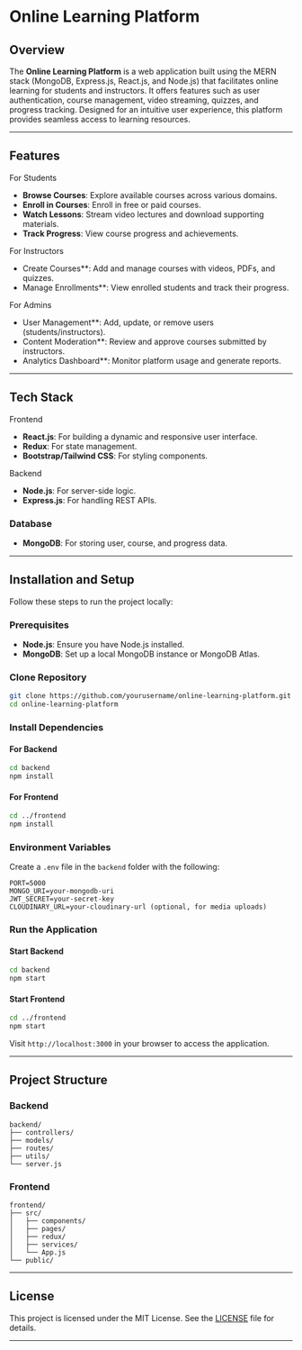 

# Online Learning Platform

## Overview 
 

The **Online Learning Platform** is a web application built using the MERN stack (MongoDB, Express.js, React.js, and Node.js) that facilitates online learning for students and instructors. It offers features such as user authentication, course management, video streaming, quizzes, and progress tracking. Designed for an intuitive user experience, this platform provides seamless access to learning resources.

---

## Features

 For Students
- **Browse Courses**: Explore available courses across various domains.
- **Enroll in Courses**: Enroll in free or paid courses.
- **Watch Lessons**: Stream video lectures and download supporting materials.
- **Track Progress**: View course progress and achievements.

For Instructors
- Create Courses**: Add and manage courses with videos, PDFs, and quizzes.
- Manage Enrollments**: View enrolled students and track their progress.


For Admins
- User Management**: Add, update, or remove users (students/instructors).
- Content Moderation**: Review and approve courses submitted by instructors.
- Analytics Dashboard**: Monitor platform usage and generate reports.

---

## Tech Stack

 Frontend
- **React.js**: For building a dynamic and responsive user interface.
- **Redux**: For state management.
- **Bootstrap/Tailwind CSS**: For styling components.

 Backend
- **Node.js**: For server-side logic.
- **Express.js**: For handling REST APIs.

### Database
- **MongoDB**: For storing user, course, and progress data.


---

## Installation and Setup

Follow these steps to run the project locally:

### Prerequisites
- **Node.js**: Ensure you have Node.js installed.
- **MongoDB**: Set up a local MongoDB instance or MongoDB Atlas.

### Clone Repository
```bash
git clone https://github.com/yourusername/online-learning-platform.git
cd online-learning-platform
```

### Install Dependencies
#### For Backend
```bash
cd backend
npm install
```

#### For Frontend
```bash
cd ../frontend
npm install
```

### Environment Variables
Create a `.env` file in the `backend` folder with the following:
```env
PORT=5000
MONGO_URI=your-mongodb-uri
JWT_SECRET=your-secret-key
CLOUDINARY_URL=your-cloudinary-url (optional, for media uploads)
```

### Run the Application
#### Start Backend
```bash
cd backend
npm start
```

#### Start Frontend
```bash
cd ../frontend
npm start
```

Visit `http://localhost:3000` in your browser to access the application.

---

## Project Structure

### Backend
```
backend/
├── controllers/
├── models/
├── routes/
├── utils/
└── server.js
```

### Frontend
```
frontend/
├── src/
│   ├── components/
│   ├── pages/
│   ├── redux/
│   ├── services/
│   └── App.js
└── public/
```

---



## License
This project is licensed under the MIT License. See the [LICENSE](LICENSE) file for details.

---
